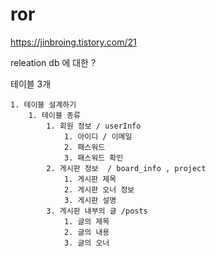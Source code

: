 # ror 
https://jinbroing.tistory.com/21

releation db 에 대한 ?

테이블 3개 

    1. 테이블 설계하기 
        1. 테이블 종류 
            1. 회원 정보 / userInfo
                1. 아이디 / 이메일 
                2. 패스워드
                3. 패스워드 확인 
            2. 게시판 정보  / board_info , project 
                1. 게시판 제목 
                2. 게시판 오너 정보 
                3. 게시판 설명 
            3. 게시판 내부의 글 /posts
                1. 글의 제목 
                2. 글의 내용 
                3. 글의 오너 
